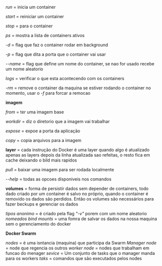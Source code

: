 *run* = inicia um container

*start* = reiniciar um container

*stop* = para o container

*ps* = mostra a lista de containers ativos

*-d* = flag que faz o container rodar em background

*-p* = flag que dita a porta que o container vai usar

*--name* = flag que define um nome do container, se nao for usado recebe um nome aleatorio

*logs* = verificar o que esta acontecendo com os containers

*-rm* = remove o container da maquina
    se estiver rodando o container no momento, usar o *-f* para forcar a remocao

**imagem**

*from* = ter uma imagem base

*workdir* = diz o diretorio que a imagem vai trabalhar

*expose* = expoe a porta da aplicação

*copy* = copia arquivos para a imagem


**layer** = cada instrução do Docker é uma layer
        quando algo é atualizado apenas as layers depois da linha atualizada sao refeitas, o resto fica em cache deixando o bild mais rapidos


*pull* = baixar uma imagem para ser rodada localmente

*--help* = todas as opcoes disponiveis nos comandos


**volumes** = forma de persistir dados sem depender de containers, todo dado criado por um container é salvo no próprio, quando o container é removido os dados são perdidos. Então os volumes são necessários para fazer beckups e gerenciar os dados

*tipos*
    *anonimo* = é criado pela flag *"-v"* porem com um nome aleatorio
    *nomeados*
    *bind mounts* = uma fomra de salvar os dados na nossa maquina sem o gerenciamento do docker


**Docker Swarm**

*nodes* = é uma isntancia (maquina) que participa da Swarm
*Manager node* = node que regencia os outros
*worker node* = nodes que trabalham em funcao do menager
*sevice* = Um conjunto de tasks que o manager manda para os workers
*taks* = comandos que são executados pelos nodes
